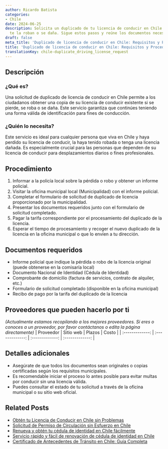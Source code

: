 ```yaml
---
author: Ricardo Batista
categories:
- Chile
date: 2024-06-25
description: Solicita un duplicado de tu licencia de conducir en Chile si se pierde,
  te la roban o se daña. Sigue estos pasos y reúne los documentos necesarios.
draft: false
meta_title: 'Duplicado de licencia de conducir en Chile: Requisitos y Procedimiento'
title: 'Duplicado de licencia de conducir en Chile: Requisitos y Procedimiento'
translationKey: chile-duplicate_driving_license_request
---
```



## Descripción
### ¿Qué es?
Una solicitud de duplicado de licencia de conducir en Chile permite a los ciudadanos obtener una copia de su licencia de conducir existente si se pierde, se roba o se daña. Este servicio garantiza que continúes teniendo una forma válida de identificación para fines de conducción.

### ¿Quién lo necesita?
Este servicio es ideal para cualquier persona que viva en Chile y haya perdido su licencia de conducir, la haya tenido robada o tenga una licencia dañada. Es especialmente crucial para las personas que dependen de su licencia de conducir para desplazamientos diarios o fines profesionales.

## Procedimiento

1. Informar a la policía local sobre la pérdida o robo y obtener un informe policial.
2. Visitar la oficina municipal local (Municipalidad) con el informe policial.
3. Completar el formulario de solicitud de duplicado de licencia proporcionado por la municipalidad.
4. Presentar los documentos requeridos junto con el formulario de solicitud completado.
5. Pagar la tarifa correspondiente por el procesamiento del duplicado de la licencia.
6. Esperar el tiempo de procesamiento y recoger el nuevo duplicado de la licencia en la oficina municipal o que lo envíen a tu dirección.

## Documentos requeridos

- Informe policial que indique la pérdida o robo de la licencia original (puede obtenerse en la comisaría local)
- Documento Nacional de Identidad (Cédula de Identidad)
- Comprobante de domicilio (factura de servicios, contrato de alquiler, etc.)
- Formulario de solicitud completado (disponible en la oficina municipal)
- Recibo de pago por la tarifa del duplicado de la licencia

## Proveedores que pueden hacerlo por ti
_(Actualmente estamos recopilando a los mejores proveedores. Si eres o conoces a un proveedor, por favor contáctanos o edita la página directamente)_
| Proveedor        |     Sitio web      |     Plazos    |       Costo      |
| :-------------: | :-------------: |  :-------------: | :-------------: |

## Detalles adicionales

- Asegúrate de que todos los documentos sean originales o copias certificadas según los requisitos municipales.
- Es recomendable iniciar el proceso lo antes posible para evitar multas por conducir sin una licencia válida.
- Puedes consultar el estado de tu solicitud a través de la oficina municipal o su sitio web oficial.


## Related Posts

- [Obtén tu Licencia de Conducir en Chile sin Problemas](https://tramitit.com/es/guides/chile/licencia_de_conducir/)
- [Solicitud de Permiso de Circulación sin Esfuerzo en Chile](https://tramitit.com/es/guides/chile/permiso_de_circulación/)
- [Renueva y obtén tu cédula de identidad en Chile fácilmente](https://tramitit.com/es/guides/chile/cédula_de_identidad/)
- [Servicio rápido y fácil de renovación de cédula de identidad en Chile](https://tramitit.com/es/guides/chile/renovación_de_cédula_de_identidad/)
- [Certificado de Antecedentes de Tránsito en Chile: Guía Completa](https://tramitit.com/es/guides/chile/certificado_de_antecedentes_de_tránsito/)